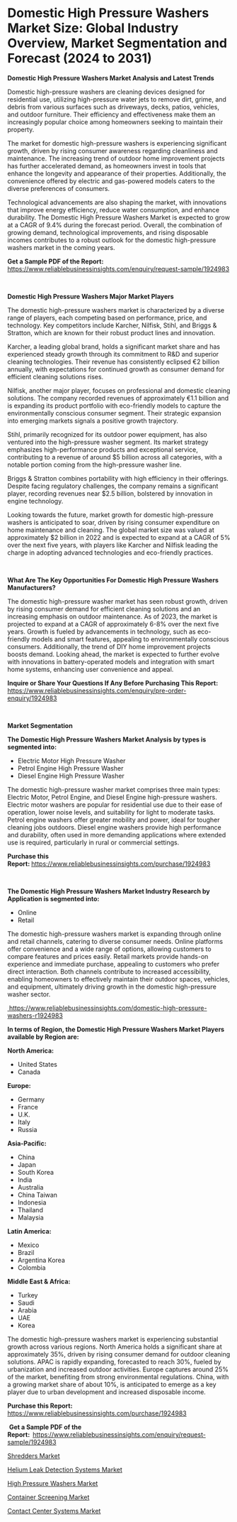 <p><h1>Domestic High Pressure Washers Market Size: Global Industry Overview, Market Segmentation and Forecast (2024 to 2031)</h1></p><p><strong>Domestic High Pressure Washers Market Analysis and Latest Trends</strong></p>
<p><p>Domestic high-pressure washers are cleaning devices designed for residential use, utilizing high-pressure water jets to remove dirt, grime, and debris from various surfaces such as driveways, decks, patios, vehicles, and outdoor furniture. Their efficiency and effectiveness make them an increasingly popular choice among homeowners seeking to maintain their property.</p><p>The market for domestic high-pressure washers is experiencing significant growth, driven by rising consumer awareness regarding cleanliness and maintenance. The increasing trend of outdoor home improvement projects has further accelerated demand, as homeowners invest in tools that enhance the longevity and appearance of their properties. Additionally, the convenience offered by electric and gas-powered models caters to the diverse preferences of consumers.</p><p>Technological advancements are also shaping the market, with innovations that improve energy efficiency, reduce water consumption, and enhance durability. The Domestic High Pressure Washers Market is expected to grow at a CAGR of 9.4% during the forecast period. Overall, the combination of growing demand, technological improvements, and rising disposable incomes contributes to a robust outlook for the domestic high-pressure washers market in the coming years.</p></p>
<p><strong>Get a Sample PDF of the Report:&nbsp;</strong> <a href="https://www.reliablebusinessinsights.com/enquiry/request-sample/1924983?utm_campaign=1094&utm_medium=2&utm_source=Github&utm_content=ia&utm_term=24102024&utm_id=domestic-high-pressure-washers">https://www.reliablebusinessinsights.com/enquiry/request-sample/1924983</a></p>
<p>&nbsp;</p>
<p><strong>Domestic High Pressure Washers Major Market Players</strong></p>
<p><p>The domestic high-pressure washers market is characterized by a diverse range of players, each competing based on performance, price, and technology. Key competitors include Karcher, Nilfisk, Stihl, and Briggs & Stratton, which are known for their robust product lines and innovation. </p><p>Karcher, a leading global brand, holds a significant market share and has experienced steady growth through its commitment to R&D and superior cleaning technologies. Their revenue has consistently eclipsed €2 billion annually, with expectations for continued growth as consumer demand for efficient cleaning solutions rises.</p><p>Nilfisk, another major player, focuses on professional and domestic cleaning solutions. The company recorded revenues of approximately €1.1 billion and is expanding its product portfolio with eco-friendly models to capture the environmentally conscious consumer segment. Their strategic expansion into emerging markets signals a positive growth trajectory.</p><p>Stihl, primarily recognized for its outdoor power equipment, has also ventured into the high-pressure washer segment. Its market strategy emphasizes high-performance products and exceptional service, contributing to a revenue of around $5 billion across all categories, with a notable portion coming from the high-pressure washer line. </p><p>Briggs & Stratton combines portability with high efficiency in their offerings. Despite facing regulatory challenges, the company remains a significant player, recording revenues near $2.5 billion, bolstered by innovation in engine technology.</p><p>Looking towards the future, market growth for domestic high-pressure washers is anticipated to soar, driven by rising consumer expenditure on home maintenance and cleaning. The global market size was valued at approximately $2 billion in 2022 and is expected to expand at a CAGR of 5% over the next five years, with players like Karcher and Nilfisk leading the charge in adopting advanced technologies and eco-friendly practices.</p></p>
<p>&nbsp;</p>
<p><strong>What Are The Key Opportunities For Domestic High Pressure Washers Manufacturers?</strong></p>
<p><p>The domestic high-pressure washer market has seen robust growth, driven by rising consumer demand for efficient cleaning solutions and an increasing emphasis on outdoor maintenance. As of 2023, the market is projected to expand at a CAGR of approximately 6-8% over the next five years. Growth is fueled by advancements in technology, such as eco-friendly models and smart features, appealing to environmentally conscious consumers. Additionally, the trend of DIY home improvement projects boosts demand. Looking ahead, the market is expected to further evolve with innovations in battery-operated models and integration with smart home systems, enhancing user convenience and appeal.</p></p>
<p><strong>Inquire or Share Your Questions If Any Before Purchasing This Report:</strong> <a href="https://www.reliablebusinessinsights.com/enquiry/pre-order-enquiry/1924983?utm_campaign=1094&utm_medium=2&utm_source=Github&utm_content=ia&utm_term=24102024&utm_id=domestic-high-pressure-washers">https://www.reliablebusinessinsights.com/enquiry/pre-order-enquiry/1924983</a></p>
<p>&nbsp;</p>
<p><strong>Market Segmentation</strong></p>
<p><strong>The Domestic High Pressure Washers Market Analysis by types is segmented into:</strong></p>
<p><ul><li>Electric Motor High Pressure Washer</li><li>Petrol Engine High Pressure Washer</li><li>Diesel Engine High Pressure Washer</li></ul></p>
<p><p>The domestic high-pressure washer market comprises three main types: Electric Motor, Petrol Engine, and Diesel Engine high-pressure washers. Electric motor washers are popular for residential use due to their ease of operation, lower noise levels, and suitability for light to moderate tasks. Petrol engine washers offer greater mobility and power, ideal for tougher cleaning jobs outdoors. Diesel engine washers provide high performance and durability, often used in more demanding applications where extended use is required, particularly in rural or commercial settings.</p></p>
<p><strong>Purchase this Report:&nbsp;</strong><a href="https://www.reliablebusinessinsights.com/purchase/1924983?utm_campaign=1094&utm_medium=2&utm_source=Github&utm_content=ia&utm_term=24102024&utm_id=domestic-high-pressure-washers">https://www.reliablebusinessinsights.com/purchase/1924983</a></p>
<p>&nbsp;</p>
<p><strong>The Domestic High Pressure Washers Market Industry Research by Application is segmented into:</strong></p>
<p><ul><li>Online</li><li>Retail</li></ul></p>
<p><p>The domestic high-pressure washers market is expanding through online and retail channels, catering to diverse consumer needs. Online platforms offer convenience and a wide range of options, allowing customers to compare features and prices easily. Retail markets provide hands-on experience and immediate purchase, appealing to customers who prefer direct interaction. Both channels contribute to increased accessibility, enabling homeowners to effectively maintain their outdoor spaces, vehicles, and equipment, ultimately driving growth in the domestic high-pressure washer sector.</p></p>
<p><a href="https://www.reliablebusinessinsights.com/domestic-high-pressure-washers-r1924983?utm_campaign=1094&utm_medium=2&utm_source=Github&utm_content=ia&utm_term=24102024&utm_id=domestic-high-pressure-washers">&nbsp;https://www.reliablebusinessinsights.com/domestic-high-pressure-washers-r1924983</a></p>
<p><strong>In terms of Region, the Domestic High Pressure Washers Market Players available by Region are:</strong></p>
<p>
    <p> <strong> North America: </strong>
        <ul>
            <li>United States</li>
            <li>Canada</li>
        </ul>
        </p> 
    <p> <strong> Europe: </strong>
        <ul>
            <li>Germany</li>
            <li>France</li>
            <li>U.K.</li>
            <li>Italy</li>
            <li>Russia</li>
        </ul>
        </p> 
    <p> <strong> Asia-Pacific: </strong>
        <ul>
            <li>China</li>
            <li>Japan</li>
            <li>South Korea</li>
            <li>India</li>
            <li>Australia</li>
            <li>China Taiwan</li>
            <li>Indonesia</li>
            <li>Thailand</li>
            <li>Malaysia</li>
        </ul>
        </p> 
    <p> <strong> Latin America: </strong>
        <ul>
            <li>Mexico</li>
            <li>Brazil</li>
            <li>Argentina Korea</li>
            <li>Colombia</li>
        </ul>
        </p> 
    <p> <strong> Middle East & Africa: </strong>
        <ul>
            <li>Turkey</li>
            <li>Saudi</li>
            <li>Arabia</li>
            <li>UAE</li>
            <li>Korea</li>
        </ul>
    </p>
    </p>
<p><p>The domestic high-pressure washers market is experiencing substantial growth across various regions. North America holds a significant share at approximately 35%, driven by rising consumer demand for outdoor cleaning solutions. APAC is rapidly expanding, forecasted to reach 30%, fueled by urbanization and increased outdoor activities. Europe captures around 25% of the market, benefiting from strong environmental regulations. China, with a growing market share of about 10%, is anticipated to emerge as a key player due to urban development and increased disposable income.</p></p>
<p><strong>Purchase this Report: </strong><a href="https://www.reliablebusinessinsights.com/purchase/1924983?utm_campaign=1094&utm_medium=2&utm_source=Github&utm_content=ia&utm_term=24102024&utm_id=domestic-high-pressure-washers">https://www.reliablebusinessinsights.com/purchase/1924983</a></p>
<p>&nbsp;<strong>Get a Sample PDF of the Report:&nbsp;&nbsp;</strong><a href="https://www.reliablebusinessinsights.com/enquiry/request-sample/1924983?utm_campaign=1094&utm_medium=2&utm_source=Github&utm_content=ia&utm_term=24102024&utm_id=domestic-high-pressure-washers">https://www.reliablebusinessinsights.com/enquiry/request-sample/1924983</a></p>
<p><strong></strong></p>
<p><p><a href="https://issuu.com/reportprime-2/docs/shredders-market-size-2030.pptx_8a610b19409ed7?utm_campaign=1094&utm_medium=2&utm_source=Github&utm_content=ia&utm_term=24102024&utm_id=domestic-high-pressure-washers">Shredders Market</a></p><p><a href="https://issuu.com/reportprime-2/docs/helium-leak-detection-systems-marke_a06dbcf698458a?utm_campaign=1094&utm_medium=2&utm_source=Github&utm_content=ia&utm_term=24102024&utm_id=domestic-high-pressure-washers">Helium Leak Detection Systems Market</a></p><p><a href="https://github.com/kiara3n0pau/Market-Research-Report-List-1/blob/main/high-pressure-washers-market.md?utm_campaign=1094&utm_medium=2&utm_source=Github&utm_content=ia&utm_term=24102024&utm_id=domestic-high-pressure-washers">High Pressure Washers Market</a></p><p><a href="https://www.linkedin.com/pulse/container-screening-market-shifts-strategic-analysis-2024-2031-niwif?utm_campaign=1094&utm_medium=2&utm_source=Github&utm_content=ia&utm_term=24102024&utm_id=domestic-high-pressure-washers">Container Screening Market</a></p><p><a href="https://www.linkedin.com/pulse/strategic-market-insights-navigating-global-contact-center-systems-7ek3f?utm_campaign=1094&utm_medium=2&utm_source=Github&utm_content=ia&utm_term=24102024&utm_id=domestic-high-pressure-washers">Contact Center Systems Market</a></p></p>